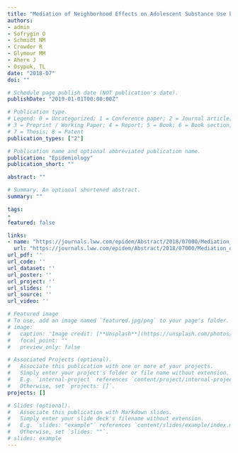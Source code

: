 ```yaml
---
title: "Mediation of Neighborhood Effects on Adolescent Substance Use by the School and Peer Environments"
authors:
- admin
- Sofrygin O
- Schmidt NM
- Crowder R
- Glymour MM
- Ahern J
- Osypuk, TL
date: "2018-07"
doi: ""

# Schedule page publish date (NOT publication's date).
publishDate: "2019-01-01T00:00:00Z"

# Publication type.
# Legend: 0 = Uncategorized; 1 = Conference paper; 2 = Journal article;
# 3 = Preprint / Working Paper; 4 = Report; 5 = Book; 6 = Book section;
# 7 = Thesis; 8 = Patent
publication_types: ["2"]

# Publication name and optional abbreviated publication name.
publication: "Epidemiology"
publication_short: ""

abstract: ""

# Summary. An optional shortened abstract.
summary: ""

tags:
-
featured: false

links:
- name: "https://journals.lww.com/epidem/Abstract/2018/07000/Mediation_of_Neighborhood_Effects_on_Adolescent.21.aspx"
  url: "https://journals.lww.com/epidem/Abstract/2018/07000/Mediation_of_Neighborhood_Effects_on_Adolescent.21.aspx"
url_pdf: ''
url_code: ''
url_dataset: ''
url_poster: ''
url_project: ''
url_slides: ''
url_source: ''
url_video: ''

# Featured image
# To use, add an image named `featured.jpg/png` to your page's folder.
# image:
#   caption: 'Image credit: [**Unsplash**](https://unsplash.com/photos/jdD8gXaTZsc)'
#   focal_point: ""
#   preview_only: false

# Associated Projects (optional).
#   Associate this publication with one or more of your projects.
#   Simply enter your project's folder or file name without extension.
#   E.g. `internal-project` references `content/project/internal-project/index.md`.
#   Otherwise, set `projects: []`.
projects: []

# Slides (optional).
#   Associate this publication with Markdown slides.
#   Simply enter your slide deck's filename without extension.
#   E.g. `slides: "example"` references `content/slides/example/index.md`.
#   Otherwise, set `slides: ""`.
# slides: example
---
```

